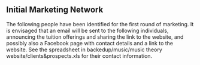 ## Initial Marketing Network
The following people have been identified for the first round of marketing. 
It is envisaged that an email will be sent to the following individuals, announcing
the tuition offerings and sharing the link to the website, and possibly also a Facebook page
with contact details and a link to the website. 
See the spreadsheet in backedup/music/music theory website/clients&prospects.xls for their contact information. 
